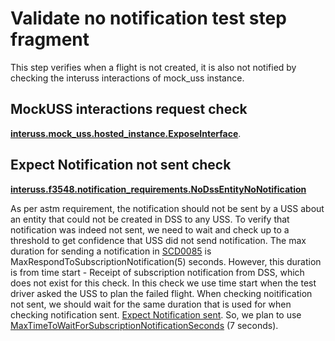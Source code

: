 # Validate no notification test step fragment

This step verifies when a flight is not created, it is also not notified by checking the interuss interactions of mock_uss instance.

## MockUSS interactions request check
**[interuss.mock_uss.hosted_instance.ExposeInterface](../../../../../requirements/interuss/mock_uss/hosted_instance.md)**.

## Expect Notification not sent check

**[interuss.f3548.notification_requirements.NoDssEntityNoNotification](../../../../../requirements/interuss/f3548/notification_requirements.md)**

As per astm requirement, the notification should not be sent by a USS about an entity that could not be created in DSS
to any USS. To verify that notification was indeed not sent, we need to wait and check up to a threshold to get confidence
that USS did not send notification.
The max duration for sending a notification in [SCD0085](../../../../../requirements/astm/f3548/v21.md) is MaxRespondToSubscriptionNotification(5) seconds.
However, this duration is from time start - Receipt of subscription notification from DSS, which does not exist for this check.
In this check we use time start when the test driver asked the USS to plan the failed flight.
When checking noitification not sent, we should wait for the same duration that is used for when checking notification sent.
[Expect Notification sent](./validate_notification_operational_intent.md).
So, we plan to use [MaxTimeToWaitForSubscriptionNotificationSeconds](./constants.py) (7 seconds).
